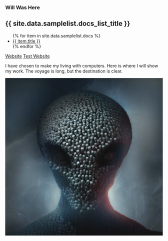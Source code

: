 ### Will Was Here

<h2>{{ site.data.samplelist.docs_list_title }}</h2>
<ul>
   {% for item in site.data.samplelist.docs %}
      <li><a href="{{ item.url }}">{{ item.title }}</a></li>
   {% endfor %}
</ul>

[Website](https://zanenab.github.io/contact.html)
[Test Website](https://zanenab.github.io/test.html)



I have chosen to make my living with computers. Here is where I will show my work. 
The voyage is long, but the destination is clear. 



![Me](/assets/Skull.jpg)
